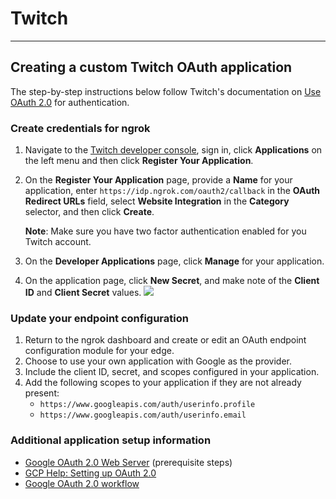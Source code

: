 # Twitch
-------------

## Creating a custom Twitch OAuth application

The step-by-step instructions below follow Twitch's documentation on [Use OAuth 2.0](https://dev.twitch.tv/docs/authentication/) for authentication.


### Create credentials for ngrok

1.  Navigate to the [Twitch developer console](https://dev.twitch.tv/console), sign in, click **Applications** on the left menu and then click **Register Your Application**.

2. On the **Register Your Application** page, provide a **Name** for your application, enter `https://idp.ngrok.com/oauth2/callback` in the **OAuth Redirect URLs** field, select **Website Integration** in the **Category** selector, and then click **Create**.

    **Note**: Make sure you have two factor authentication enabled for you Twitch account.

3. On the **Developer Applications** page, click **Manage** for your application.

4. On the application page, click **New Secret**, and make note of the **Client ID** and **Client Secret** values.
[![](/img/howto/oauth/1-twitch-register.png)](/img/howto/oauth/1-twitch-register.png)


### Update your endpoint configuration

1.  Return to the ngrok dashboard and create or edit an OAuth endpoint configuration module for your edge.
2.  Choose to use your own application with Google as the provider.
3.  Include the client ID, secret, and scopes configured in your application.
4.  Add the following scopes to your application if they are not already present:
    *   `https://www.googleapis.com/auth/userinfo.profile`
    *   `https://www.googleapis.com/auth/userinfo.email`

### Additional application setup information

*   [Google OAuth 2.0 Web Server](https://developers.google.com/identity/protocols/oauth2/web-server) (prerequisite steps)
*   [GCP Help: Setting up OAuth 2.0](https://support.google.com/cloud/answer/6158849?hl=en)
*   [Google OAuth 2.0 workflow](https://developers.google.com/identity/protocols/oauth2)
